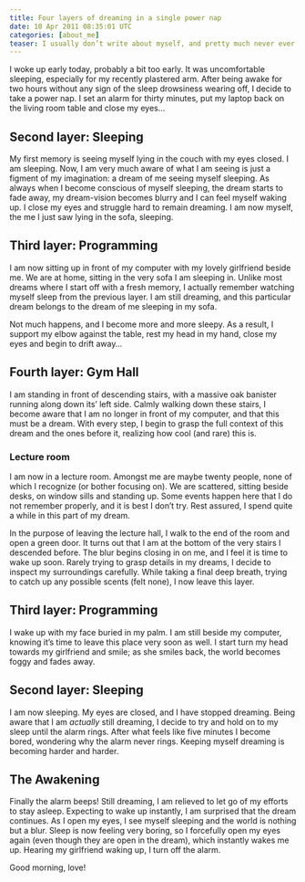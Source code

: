 ```yaml
---
title: Four layers of dreaming in a single power nap
date: 10 Apr 2011 08:35:01 UTC
categories: [about_me]
teaser: I usually don’t write about myself, and pretty much never ever of dreams. Today, however, I’ll make an exception because I must write this down somewhere I won’t lose it.
---
```


I woke up early today, probably a bit too early. It was uncomfortable sleeping, especially for my recently plastered arm. After being awake for two hours without any sign of the sleep drowsiness wearing off, I decide to take a power nap. I set an alarm for thirty minutes, put my laptop back on the living room table and close my eyes…

## Second layer: Sleeping
My first memory is seeing myself lying in the couch with my eyes closed. I am sleeping. Now, I am very much aware of what I am seeing is just a figment of my imagination: a dream of me seeing myself sleeping. As always when I become conscious of myself sleeping, the dream starts to fade away, my dream-vision becomes blurry and I can feel myself waking up. I close my eyes and struggle hard to remain dreaming. I am now myself, the me I just saw lying in the sofa, sleeping.

## Third layer: Programming
I am now sitting up in front of my computer with my lovely girlfriend beside me. We are at home, sitting in the very sofa I am sleeping in. Unlike most dreams where I start off with a fresh memory, I actually remember watching myself sleep from the previous layer. I am still dreaming, and this particular dream belongs to the dream of me sleeping in my sofa.

Not much happens, and I become more and more sleepy. As a result, I support my elbow against the table, rest my head in my hand, close my eyes and begin to drift away…

## Fourth layer: Gym Hall
I am standing in front of descending stairs, with a massive oak banister running along down its’ left side. Calmly walking down these stairs, I become aware that I am no longer in front of my computer, and that this must be a dream. With every step, I begin to grasp the full context of this dream and the ones before it, realizing how cool (and rare) this is.

### Lecture room
I am now in a lecture room. Amongst me are maybe twenty people, none of which I recognize (or bother focusing on). We are scattered, sitting beside desks, on window sills and standing up. Some events happen here that I do not remember properly, and it is best I don’t try. Rest assured, I spend quite a while in this part of my dream.

In the purpose of leaving the lecture hall, I walk to the end of the room and open a green door. It turns out that I am at the bottom of the very stairs I descended before. The blur begins closing in on me, and I feel it is time to wake up soon. Rarely trying to grasp details in my dreams, I decide to inspect my surroundings carefully. While taking a final deep breath, trying to catch up any possible scents (felt none), I now leave this layer.

## Third layer: Programming
I wake up with my face buried in my palm. I am still beside my computer, knowing it’s time to leave this place very soon as well. I start turn my head towards my girlfriend and smile; as she smiles back, the world becomes foggy and fades away.

## Second layer: Sleeping
I am now sleeping. My eyes are closed, and I have stopped dreaming. Being aware that I am *actually* still dreaming, I decide to try and hold on to my sleep until the alarm rings. After what feels like five minutes I become bored, wondering why the alarm never rings. Keeping myself dreaming is becoming harder and harder.

## The Awakening
Finally the alarm beeps! Still dreaming, I am relieved to let go of my efforts to stay asleep. Expecting to wake up instantly, I am surprised that the dream continues. As I open my eyes, I see myself sleeping and the world is nothing but a blur. Sleep is now feeling very boring, so I forcefully open my eyes again (even though they are open in the dream), which instantly wakes me up. Hearing my girlfriend waking up, I turn off the alarm.

Good morning, love!
